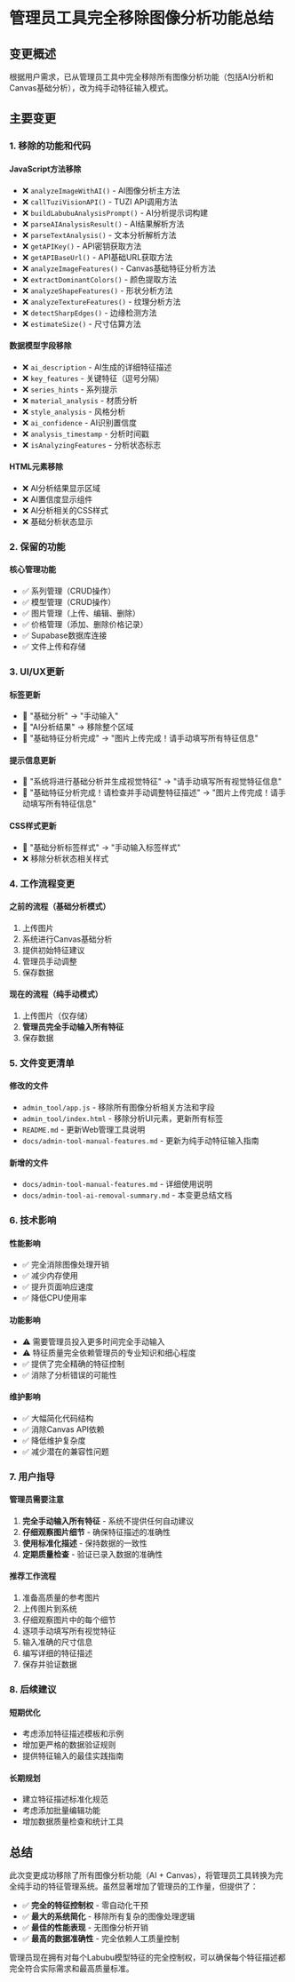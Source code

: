 # 管理员工具完全移除图像分析功能总结

## 变更概述

根据用户需求，已从管理员工具中完全移除所有图像分析功能（包括AI分析和Canvas基础分析），改为纯手动特征输入模式。

## 主要变更

### 1. 移除的功能和代码

#### JavaScript方法移除
- ❌ `analyzeImageWithAI()` - AI图像分析主方法
- ❌ `callTuziVisionAPI()` - TUZI API调用方法
- ❌ `buildLabubuAnalysisPrompt()` - AI分析提示词构建
- ❌ `parseAIAnalysisResult()` - AI结果解析方法
- ❌ `parseTextAnalysis()` - 文本分析解析方法
- ❌ `getAPIKey()` - API密钥获取方法
- ❌ `getAPIBaseUrl()` - API基础URL获取方法
- ❌ `analyzeImageFeatures()` - Canvas基础特征分析方法
- ❌ `extractDominantColors()` - 颜色提取方法
- ❌ `analyzeShapeFeatures()` - 形状分析方法
- ❌ `analyzeTextureFeatures()` - 纹理分析方法
- ❌ `detectSharpEdges()` - 边缘检测方法
- ❌ `estimateSize()` - 尺寸估算方法

#### 数据模型字段移除
- ❌ `ai_description` - AI生成的详细特征描述
- ❌ `key_features` - 关键特征（逗号分隔）
- ❌ `series_hints` - 系列提示
- ❌ `material_analysis` - 材质分析
- ❌ `style_analysis` - 风格分析
- ❌ `ai_confidence` - AI识别置信度
- ❌ `analysis_timestamp` - 分析时间戳
- ❌ `isAnalyzingFeatures` - 分析状态标志

#### HTML元素移除
- ❌ AI分析结果显示区域
- ❌ AI置信度显示组件
- ❌ AI分析相关的CSS样式
- ❌ 基础分析状态显示

### 2. 保留的功能

#### 核心管理功能
- ✅ 系列管理（CRUD操作）
- ✅ 模型管理（CRUD操作）
- ✅ 图片管理（上传、编辑、删除）
- ✅ 价格管理（添加、删除价格记录）
- ✅ Supabase数据库连接
- ✅ 文件上传和存储

### 3. UI/UX更新

#### 标签更新
- 🔄 "基础分析" → "手动输入"
- 🔄 "AI分析结果" → 移除整个区域
- 🔄 "基础特征分析完成" → "图片上传完成！请手动填写所有特征信息"

#### 提示信息更新
- 🔄 "系统将进行基础分析并生成视觉特征" → "请手动填写所有视觉特征信息"
- 🔄 "基础特征分析完成！请检查并手动调整特征描述" → "图片上传完成！请手动填写所有特征信息"

#### CSS样式更新
- 🔄 "基础分析标签样式" → "手动输入标签样式"
- ❌ 移除分析状态相关样式

### 4. 工作流程变更

#### 之前的流程（基础分析模式）
1. 上传图片
2. 系统进行Canvas基础分析
3. 提供初始特征建议
4. 管理员手动调整
5. 保存数据

#### 现在的流程（纯手动模式）
1. 上传图片（仅存储）
2. **管理员完全手动输入所有特征**
3. 保存数据

### 5. 文件变更清单

#### 修改的文件
- `admin_tool/app.js` - 移除所有图像分析相关方法和字段
- `admin_tool/index.html` - 移除分析UI元素，更新所有标签
- `README.md` - 更新Web管理工具说明
- `docs/admin-tool-manual-features.md` - 更新为纯手动特征输入指南

#### 新增的文件
- `docs/admin-tool-manual-features.md` - 详细使用说明
- `docs/admin-tool-ai-removal-summary.md` - 本变更总结文档

### 6. 技术影响

#### 性能影响
- ✅ 完全消除图像处理开销
- ✅ 减少内存使用
- ✅ 提升页面响应速度
- ✅ 降低CPU使用率

#### 功能影响
- ⚠️ 需要管理员投入更多时间完全手动输入
- ⚠️ 特征质量完全依赖管理员的专业知识和细心程度
- ✅ 提供了完全精确的特征控制
- ✅ 消除了分析错误的可能性

#### 维护影响
- ✅ 大幅简化代码结构
- ✅ 消除Canvas API依赖
- ✅ 降低维护复杂度
- ✅ 减少潜在的兼容性问题

### 7. 用户指导

#### 管理员需要注意
1. **完全手动输入所有特征** - 系统不提供任何自动建议
2. **仔细观察图片细节** - 确保特征描述的准确性
3. **使用标准化描述** - 保持数据的一致性
4. **定期质量检查** - 验证已录入数据的准确性

#### 推荐工作流程
1. 准备高质量的参考图片
2. 上传图片到系统
3. 仔细观察图片中的每个细节
4. 逐项手动填写所有视觉特征
5. 输入准确的尺寸信息
6. 编写详细的特征描述
7. 保存并验证数据

### 8. 后续建议

#### 短期优化
- 考虑添加特征描述模板和示例
- 增加更严格的数据验证规则
- 提供特征输入的最佳实践指南

#### 长期规划
- 建立特征描述标准化规范
- 考虑添加批量编辑功能
- 增加数据质量检查和统计工具

## 总结

此次变更成功移除了所有图像分析功能（AI + Canvas），将管理员工具转换为完全纯手动的特征管理系统。虽然显著增加了管理员的工作量，但提供了：

- ✅ **完全的特征控制权** - 零自动化干预
- ✅ **最大的系统简化** - 移除所有复杂的图像处理逻辑
- ✅ **最佳的性能表现** - 无图像分析开销
- ✅ **最高的数据准确性** - 完全依赖人工质量控制

管理员现在拥有对每个Labubu模型特征的完全控制权，可以确保每个特征描述都完全符合实际需求和最高质量标准。 
